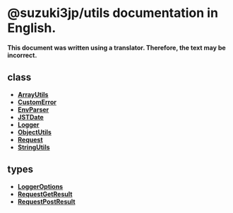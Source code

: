 # @suzuki3jp/utils documentation in English.
**This document was written using a translator. Therefore, the text may be incorrect.**
## class
- **[ArrayUtils](./class/ArrayUtils.md)**
- **[CustomError](./class/CustomError.md)**
- **[EnvParser](./class/EnvParser.md)**
- **[JSTDate](./class/JSTDate.md)**
- **[Logger](./class/Logger.md)**
- **[ObjectUtils](./class/ObjectUtils.md)**
- **[Request](./class/Request.md)**
- **[StringUtils](./class/StringUtils.md)**
## types
- **[LoggerOptions](./type/LoggerOptions.md)**
- **[RequestGetResult](./type/RequestGetResult.md)**
- **[RequestPostResult](./type/RequestPostResult.md)**